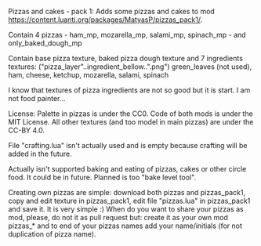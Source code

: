 Pizzas and cakes - pack 1:
 Adds some pizzas and cakes to mod https://content.luanti.org/packages/MatyasP/pizzas_pack1/.

Contain 4 pizzas - ham_mp, mozarella_mp, salami_mp, spinach_mp - and only_baked_dough_mp

Contain base pizza texture, baked pizza dough texture and 7 ingredients textures: ("pizza_layer"..ingredient_bellow..".png")
 green_leaves (not used), ham, cheese, ketchup, mozarella, salami, spinach
 
I know that textures of pizza ingredients are not so good but it is start. I am not food painter...

License:
 Palette in pizzas is under the CC0. Code of both mods is under the MIT License.
 All other textures (and too model in main pizzas) are under the CC-BY 4.0.

File "crafting.lua" isn't actually used and is empty because crafting will be added in the future.

Actually isn't supported baking and eating of pizzas, cakes or other circle food. It could be in future. Planned is too "bake level tool".

Creating own pizzas are simple: download both pizzas and pizzas_pack1, copy and edit texture in pizzas_pack1, edit file "pizzas.lua" in pizzas_pack1 and save it.
 It is very simple :)
 When do you want to share your pizzas as mod, please, do not it as pull request but:
 create it as your own mod pizzas_* and to end of your pizzas names add your name/initials (for not duplication of pizza name).